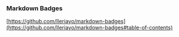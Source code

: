 ### Markdown Badges

[https://github.com/Ileriayo/markdown-badges](https://github.com/Ileriayo/markdown-badges#table-of-contents)         